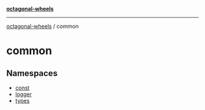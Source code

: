 [**octagonal-wheels**](../../../README.md)

***

[octagonal-wheels](../../../globals.md) / common

# common

## Namespaces

- [const](namespaces/const/README.md)
- [logger](namespaces/logger/README.md)
- [types](namespaces/types/README.md)
